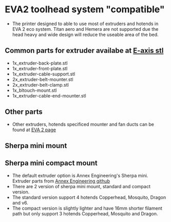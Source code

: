# EVA2 toolhead system "compatible"

- The printer designed to able to use most of extruders and hotends in EVA 2 eco system. Titan aero and Hemera are not supported due the head heavy and wide design will reduce the useable area of the bed.

## Common parts for extruder availabe at [E-axis stl](https://github.com/ChipCE/SnakeOil-XY/tree/master/BETA1_Release/STLs/E-axis)

- 1x_extruder-back-plate.stl
- 1x_extruder-front-plate.stl
- 1x_extruder-cable-support.stl
- 2x_extruder-belt-mounter.stl
- 2x_extruder-belt-clamp.stl
- 1x_bltouch-mount.stl
- 1x_extruder-cable-end-mounter.stl

## Other parts

- Other extruders, hotends specificed mounter and fan ducts can be found at [EVA 2 page](https://main.eva-3d.page/)

## Sherpa mini mount

## Sherpa mini compact mount

- The default extruder option is Annex Engineering's Sherpa mini. Extruder parts from [Annex Engineering github](https://github.com/Annex-Engineering/Sherpa_Mini-Extruder)
- There are 2 version of sherpa mini mount, standard and compact version.
- The standard version support 4 hotends Copperhead, Mosquito, Dragon and v6.
- The compact version is slightly lighter and have 16mm shorter filament path but only support 3 hotends Copperhead, Mosquito and Dragon.
